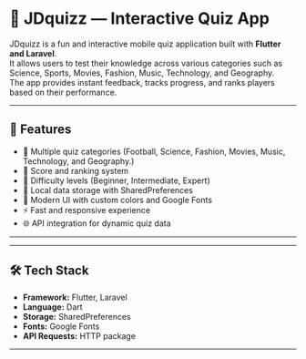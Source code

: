 # 🎯 JDquizz — Interactive Quiz App

JDquizz is a fun and interactive mobile quiz application built with **Flutter and Laravel**.  
It allows users to test their knowledge across various categories such as Science, Sports, Movies, Fashion, Music, Technology, and Geography.  
The app provides instant feedback, tracks progress, and ranks players based on their performance.

---


## 🚀 Features

- 🧠 Multiple quiz categories (Football, Science, Fashion, Movies, Music, Technology, and Geography.)
- 🔢 Score and ranking system
- 🌟 Difficulty levels (Beginner, Intermediate, Expert)
- 💾 Local data storage with SharedPreferences
- 🎨 Modern UI with custom colors and Google Fonts
- ⚡ Fast and responsive experience
- 🌐 API integration for dynamic quiz data

---

---

## 🛠️ Tech Stack

- **Framework:** Flutter, Laravel 
- **Language:** Dart  
- **Storage:** SharedPreferences  
- **Fonts:** Google Fonts  
- **API Requests:** HTTP package  

---
